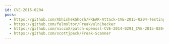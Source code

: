 ```yaml
---
id: CVE-2015-0204
pocs:
  - https://github.com/AbhishekGhosh/FREAK-Attack-CVE-2015-0204-Testing-Script
  - https://github.com/felmoltor/FreakVulnChecker
  - https://github.com/niccoX/patch-openssl-CVE-2014-0291_CVE-2015-0204
  - https://github.com/scottjpack/Freak-Scanner
---
```


